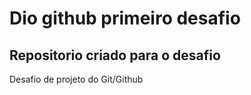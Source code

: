 # Dio github primeiro desafio

## Repositorio criado para o desafio

Desafio de projeto do Git/Github
